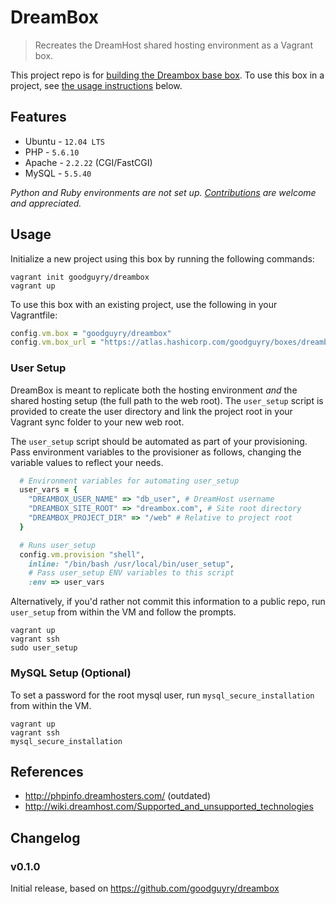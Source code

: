 DreamBox
========

> Recreates the DreamHost shared hosting environment as a Vagrant box.

This project repo is for [building the Dreambox base box](BUILDING.md). To use this box in a project, see [the usage instructions](#usage) below.

## Features

- Ubuntu - `12.04 LTS`
- PHP - `5.6.10`
- Apache - `2.2.22` (CGI/FastCGI)
- MySQL - `5.5.40`

_Python and Ruby environments are not set up. [Contributions](CONTRIBUTING.md) are welcome and appreciated._

## Usage

Initialize a new project using this box by running the following commands:

```shell
vagrant init goodguyry/dreambox
vagrant up
```

To use this box with an existing project, use the following in your Vagrantfile:

```ruby
config.vm.box = "goodguyry/dreambox"
config.vm.box_url = "https://atlas.hashicorp.com/goodguyry/boxes/dreambox"
```

### User Setup

DreamBox is meant to replicate both the hosting environment _and_ the shared hosting setup (the full path to the web root). The `user_setup` script is provided to create the user directory and link the project root in your Vagrant sync folder to your new web root.

The `user_setup` script should be automated as part of your provisioning. Pass environment variables to the provisioner as follows, changing the variable values to reflect your needs.

```ruby
  # Environment variables for automating user_setup
  user_vars = {
    "DREAMBOX_USER_NAME" => "db_user", # DreamHost username
    "DREAMBOX_SITE_ROOT" => "dreambox.com", # Site root directory
    "DREAMBOX_PROJECT_DIR" => "/web" # Relative to project root
  }

  # Runs user_setup
  config.vm.provision "shell",
    inline: "/bin/bash /usr/local/bin/user_setup",
    # Pass user_setup ENV variables to this script
    :env => user_vars

```

Alternatively, if you'd rather not commit this information to a public repo, run `user_setup` from within the VM and follow the prompts.

```shell
vagrant up
vagrant ssh
sudo user_setup
```

### MySQL Setup (Optional)

To set a password for the root mysql user, run `mysql_secure_installation` from within the VM.

```shell
vagrant up
vagrant ssh
mysql_secure_installation
```

## References

- http://phpinfo.dreamhosters.com/ (outdated)
- http://wiki.dreamhost.com/Supported_and_unsupported_technologies

## Changelog

### v0.1.0

Initial release, based on https://github.com/goodguyry/dreambox

